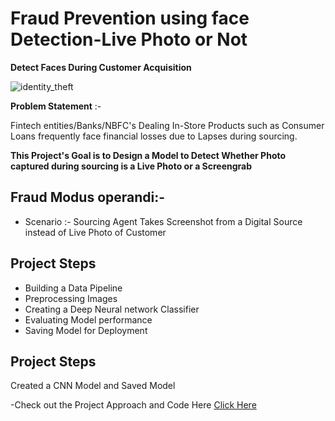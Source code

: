 # Fraud Prevention using face Detection-Live Photo or Not
**Detect Faces During Customer Acquisition**

![identity_theft](https://user-images.githubusercontent.com/117473489/222637433-650202d3-cdbf-493d-9e5e-02c7e624a76a.jpg)

**Problem Statement** :-

Fintech entities/Banks/NBFC's Dealing In-Store Products such as Consumer Loans
frequently face financial losses due to Lapses during sourcing.

**This Project's Goal is to Design a Model to Detect Whether Photo captured during sourcing is a Live Photo or a Screengrab**

##  Fraud Modus operandi:-


- Scenario :- Sourcing Agent Takes Screenshot from a Digital Source instead of Live Photo of Customer

## Project Steps ##

- Building a Data Pipeline
- Preprocessing Images
- Creating a Deep Neural network Classifier
- Evaluating Model performance
- Saving Model for Deployment

## Project Steps ##

Created a CNN Model and Saved Model


-Check out the Project Approach and Code Here [ Click Here](https://github.com/GKM15/Fraud-Risk-Model-Live-Photo/blob/main/Fraud%20Risk%20Model-%20Live%20Photo.ipynb)


